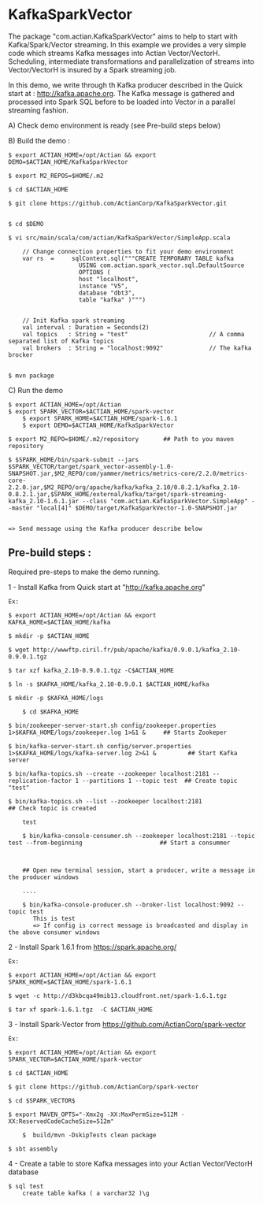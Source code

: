 # KafkaSparkVector

The package "com.actian.KafkaSparkVector" aims to help to start with Kafka/Spark/Vector streaming.
In this example we provides a very simple code  which streams Kafka messages into Actian Vector/VectorH.
Scheduling, intermediate transformations and parallelization of streams into Vector/VectorH is insured by 
a Spark streaming job.

In this demo, we write through th Kafka producer described in the Quick start at : http://kafka.apache.org. 
The Kafka message is gathered and processed into Spark SQL before to be loaded into Vector in a parallel 
streaming fashion.


A) Check demo environment is ready (see Pre-build steps below)


B) Build the demo :


	$ export ACTIAN_HOME=/opt/Actian && export DEMO=$ACTIAN_HOME/KafkaSparkVector 

	$ export M2_REPOS=$HOME/.m2

	$ cd $ACTIAN_HOME

	$ git clone https://github.com/ActianCorp/KafkaSparkVector.git


	$ cd $DEMO

	$ vi src/main/scala/com/actian/KafkaSparkVector/SimpleApp.scala

		// Change connection properties to fit your demo environment 
		var rs  =     sqlContext.sql("""CREATE TEMPORARY TABLE kafka
						USING com.actian.spark_vector.sql.DefaultSource
						OPTIONS (
						host "localhost",
						instance "V5",
						database "dbt3",
						table "kafka" )""")
    
    
		// Init Kafka spark streaming
		val interval : Duration = Seconds(2)
		val topics   : String = "test"                       // A comma separated list of Kafka topics
		val brokers  : String = "localhost:9092"             // The kafka brocker


	$ mvn package


C) Run the demo

	$ export ACTIAN_HOME=/opt/Actian 
	$ export SPARK_VECTOR=$ACTIAN_HOME/spark-vector
        $ export SPARK_HOME=$ACTIAN_HOME/spark-1.6.1
        $ export DEMO=$ACTIAN_HOME/KafkaSparkVector

	$ export M2_REPO=$HOME/.m2/repository       ## Path to you maven repository
	
	$ $SPARK_HOME/bin/spark-submit --jars $SPARK_VECTOR/target/spark_vector-assembly-1.0-SNAPSHOT.jar,$M2_REPO/com/yammer/metrics/metrics-core/2.2.0/metrics-core-2.2.0.jar,$M2_REPO/org/apache/kafka/kafka_2.10/0.8.2.1/kafka_2.10-0.8.2.1.jar,$SPARK_HOME/external/kafka/target/spark-streaming-kafka_2.10-1.6.1.jar --class "com.actian.KafkaSparkVector.SimpleApp" --master "local[4]" $DEMO/target/KafkaSparkVector-1.0-SNAPSHOT.jar


	=> Send message using the Kafka producer describe below 



Pre-build steps :
---------------------------------------------------------------------------------

Required pre-steps to make the demo running.


1 - Install Kafka from Quick start at "http://kafka.apache.org" 

	Ex: 

	$ export ACTIAN_HOME=/opt/Actian && export KAFKA_HOME=$ACTIAN_HOME/kafka

	$ mkdir -p $ACTIAN_HOME
	
	$ wget http://wwwftp.ciril.fr/pub/apache/kafka/0.9.0.1/kafka_2.10-0.9.0.1.tgz

	$ tar xzf kafka_2.10-0.9.0.1.tgz -C$ACTIAN_HOME

	$ ln -s $KAFKA_HOME/kafka_2.10-0.9.0.1 $ACTIAN_HOME/kafka

	$ mkdir -p $KAFKA_HOME/logs
       
        $ cd $KAFKA_HOME

	$ bin/zookeeper-server-start.sh config/zookeeper.properties 1>$KAFKA_HOME/logs/zookeeper.log 1>&1 &     ## Starts Zookeper

	$ bin/kafka-server-start.sh config/server.properties 1>$KAFKA_HOME/logs/kafka-server.log 2>&1 &         ## Start Kafka server

	$ bin/kafka-topics.sh --create --zookeeper localhost:2181 --replication-factor 1 --partitions 1 --topic test  ## Create topic "test"

	$ bin/kafka-topics.sh --list --zookeeper localhost:2181                                                       ## Check topic is created

		test

        $ bin/kafka-console-consumer.sh --zookeeper localhost:2181 --topic test --from-beginning                      ## Start a consummer

       

        ## Open new terminal session, start a producer, write a message in the producer windows

        ....

        $ bin/kafka-console-producer.sh --broker-list localhost:9092 --topic test
           This is test 
           => If config is correct message is broadcasted and display in the above consumer windows



2 - Install Spark 1.6.1 from https://spark.apache.org/

	Ex:
	
	$ export ACTIAN_HOME=/opt/Actian && export SPARK_HOME=$ACTIAN_HOME/spark-1.6.1

	$ wget -c http://d3kbcqa49mib13.cloudfront.net/spark-1.6.1.tgz

	$ tar xf spark-1.6.1.tgz  -C $ACTIAN_HOME



3 - Install Spark-Vector from https://github.com/ActianCorp/spark-vector

	Ex:

	$ export ACTIAN_HOME=/opt/Actian && export SPARK_VECTOR=$ACTIAN_HOME/spark-vector

	$ cd $ACTIAN_HOME

	$ git clone https://github.com/ActianCorp/spark-vector

	$ cd $SPARK_VECTOR$  

	$ export MAVEN_OPTS="-Xmx2g -XX:MaxPermSize=512M -XX:ReservedCodeCacheSize=512m"

        $  build/mvn -DskipTests clean package
	
	$ sbt assembly



  
4 - Create a table to store Kafka messages into your Actian Vector/VectorH database

	$ sql test
		create table kafka ( a varchar32 )\g



	





